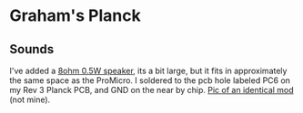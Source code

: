 # Graham's Planck

## Sounds
I've added a [8ohm 0.5W speaker](http://a.co/6MIKZSy), its a bit large, but it fits in approximately the same space as the ProMicro. I soldered to the pcb hole labeled PC6 on my Rev 3 Planck PCB, and GND on the near by chip. [Pic of an identical mod](https://i1.sndcdn.com/artworks-000128070066-myh0ls-t500x500.jpg) (not mine).
